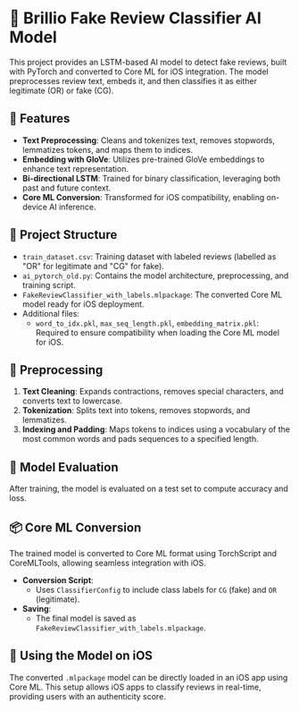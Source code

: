# 🧠 Brillio Fake Review Classifier AI Model

This project provides an LSTM-based AI model to detect fake reviews, built with PyTorch and converted to Core ML for iOS integration. The model preprocesses review text, embeds it, and then classifies it as either legitimate (OR) or fake (CG).

## 🚀 Features

- **Text Preprocessing**: Cleans and tokenizes text, removes stopwords, lemmatizes tokens, and maps them to indices.
- **Embedding with GloVe**: Utilizes pre-trained GloVe embeddings to enhance text representation.
- **Bi-directional LSTM**: Trained for binary classification, leveraging both past and future context.
- **Core ML Conversion**: Transformed for iOS compatibility, enabling on-device AI inference.

## 📂 Project Structure

- `train_dataset.csv`: Training dataset with labeled reviews (labelled as "OR" for legitimate and "CG" for fake).
- `ai_pytorch_old.py`: Contains the model architecture, preprocessing, and training script.
- `FakeReviewClassifier_with_labels.mlpackage`: The converted Core ML model ready for iOS deployment.
- Additional files:
  - `word_to_idx.pkl`, `max_seq_length.pkl`, `embedding_matrix.pkl`: Required to ensure compatibility when loading the Core ML model for iOS.


## 📝 Preprocessing

1. **Text Cleaning**: Expands contractions, removes special characters, and converts text to lowercase.
2. **Tokenization**: Splits text into tokens, removes stopwords, and lemmatizes.
3. **Indexing and Padding**: Maps tokens to indices using a vocabulary of the most common words and pads sequences to a specified length.

## 🧪 Model Evaluation

After training, the model is evaluated on a test set to compute accuracy and loss.

## 📦 Core ML Conversion

The trained model is converted to Core ML format using TorchScript and CoreMLTools, allowing seamless integration with iOS.

- **Conversion Script**: 
  - Uses `ClassifierConfig` to include class labels for `CG` (fake) and `OR` (legitimate).
- **Saving**:
  - The final model is saved as `FakeReviewClassifier_with_labels.mlpackage`.

## 📱 Using the Model on iOS

The converted `.mlpackage` model can be directly loaded in an iOS app using Core ML. This setup allows iOS apps to classify reviews in real-time, providing users with an authenticity score.